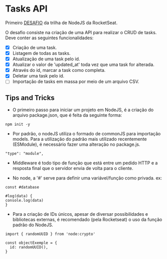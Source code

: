 # Tasks API

Primeiro
[DESAFIO](https://efficient-sloth-d85.notion.site/Desafio-01-2d48608f47644519a408b438b52d913f)
da trilha de NodeJS da RocketSeat.

O desafio consiste na criação de uma API para realizar o CRUD de tasks. Deve
conter as seguintes funcionalidades:

- [x] Criação de uma task.
- [x] Listagem de todas as tasks.
- [x] Atualização de uma task pelo id.
- [x] Atualizar o valor de 'updated_at' toda vez que uma task for alterada.
- [x] Através do id, marcar a task como completa.
- [x] Deletar uma task pelo id.
- [ ] Importação de tasks em massa por meio de um arquivo CSV.

## Tips and Tricks

- O primeiro passo para iniciar um projeto em NodeJS, é a criação do arquivo
  package.json, que é feita da seguinte forma:

```
npm init -y
```

- Por padrão, o nodeJS utiliza o formado de commonJS para importação models.
  Para a utilização do padrão mais utilizado recentemente (ESModule), é
  necessário fazer uma alteração no package.js.

```
"type": "module",
```

- Middleware é todo tipo de função que está entre um pedido HTTP e a resposta
  final que o servidor envia de volta para o cliente.

- No node, a '#' serve para definir uma variável/função como privada. ex:

```
const #database

#log(data) {
console.log(data)
}
```

- Para a criação de IDs únicos, apesar de diversar possibilidades e bibliotecas
  externas, é recomendado (pela Rocketseat) o uso da função padrão do NodeJS.

```
import { randomUUID } from 'node:crypto'

const objectExemple = {
  id: randomUUID(),
}
```

